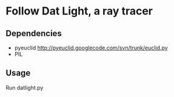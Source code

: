 # Follow Dat Light, a ray tracer

## Dependencies

*	pyeuclid http://pyeuclid.googlecode.com/svn/trunk/euclid.py
*	PIL

## Usage
Run datlight.py
